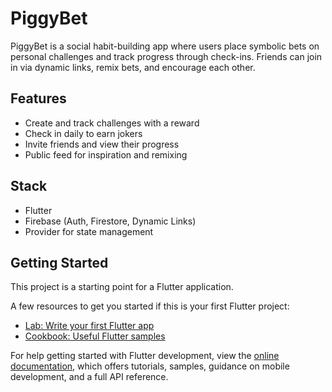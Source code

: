 # PiggyBet

PiggyBet is a social habit-building app where users place symbolic bets on personal challenges and track progress through check-ins. Friends can join in via dynamic links, remix bets, and encourage each other.

## Features
- Create and track challenges with a reward
- Check in daily to earn jokers
- Invite friends and view their progress
- Public feed for inspiration and remixing

## Stack
- Flutter
- Firebase (Auth, Firestore, Dynamic Links)
- Provider for state management

## Getting Started

This project is a starting point for a Flutter application.

A few resources to get you started if this is your first Flutter project:

- [Lab: Write your first Flutter app](https://docs.flutter.dev/get-started/codelab)
- [Cookbook: Useful Flutter samples](https://docs.flutter.dev/cookbook)

For help getting started with Flutter development, view the
[online documentation](https://docs.flutter.dev/), which offers tutorials,
samples, guidance on mobile development, and a full API reference.
